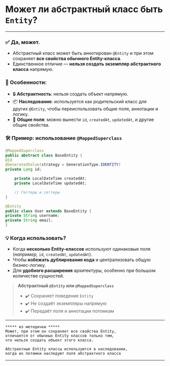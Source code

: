 # Может ли абстрактный класс быть `Entity`?

---
### ✅ **Да, может.**
- Абстрактный класс может быть аннотирован `@Entity` и при этом сохраняет **все свойства обычного Entity-класса**.  
- Единственное отличие — **нельзя создать экземпляр абстрактного класса** напрямую.
### 📌 Особенности:
- 🔒 **Абстрактность**: нельзя создать объект напрямую.
- 📦 **Наследование**: используется как родительский класс для других `@Entity`, чтобы переиспользовать общие поля, аннотации и логику.
- 🔄 **Общие поля**: можно вынести `id`, `createdAt`, `updatedAt`, и другие общие свойства.
### 🛠 Пример: использование `@MappedSuperclass`
```java
@MappedSuperclass
public abstract class BaseEntity {
@Id
@GeneratedValue(strategy = GenerationType.IDENTITY)
private Long id;

    private LocalDateTime createdAt;
    private LocalDateTime updatedAt;

    // Геттеры и сеттеры
}

@Entity
public class User extends BaseEntity {
private String username;
private String email;
}
```

### 💡 Когда использовать?
- Когда **несколько Entity-классов** используют одинаковые поля (_например,_ `id`, `createdAt`, `updatedAt`).
- Чтобы **избежать дублирования кода** и централизовать общую бизнес-логику.
- Для **удобного расширения** архитектуры, особенно при большом количестве сущностей.

> **Абстрактный `@Entity` или `@MappedSuperclass`** 
> - ✔️ Сохраняет поведение `Entity`   
> - ✔️ Не создаёт экземпляры напрямую   
> - ✔️ Передаёт поля и аннотации потомкам

---

```
***** из методички *****
Может, при этом он сохраняет все свойства Entity, 
отличается от обычных Entity классов только тем, 
что нельзя создать объект этого класса. 

Абстрактные Entity классы используются в наследовании, 
когда их потомки наследуют поля абстрактного класса
```

---
